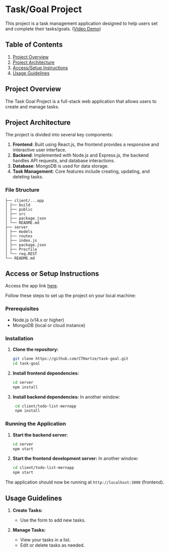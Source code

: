 # Task/Goal Project

This project is a task management application designed to help users set and complete their tasks/goals. ([Video Demo](https://youtu.be/DthwrfEyMUw))

## Table of Contents

1. [Project Overview](#project-overview)
2. [Project Architecture](#project-architecture)
3. [Access/Setup Instructions](#access-or-setup-instructions)
4. [Usage Guidelines](#usage-guidelines)

## Project Overview

The Task Goal Project is a full-stack web application that allows users to create and manage tasks.

## Project Architecture

The project is divided into several key components:

1. **Frontend**: Built using React.js, the frontend provides a responsive and interactive user interface.
2. **Backend**: Implemented with Node.js and Express.js, the backend handles API requests, and database interactions.
3. **Database**: MongoDB is used for data storage.
4. **Task Management**: Core features include creating, updating, and deleting tasks.

### File Structure

```project-root
├── client/...app
│ ├── build
│ ├── public
│ ├── src
│ ├── package.json
│ └── README.md
├── server
│ ├── models
│ ├── routes
│ ├── index.js
│ ├── package.json
│ ├── Procfile
│ └── req.REST
└── README.md
```

## Access or Setup Instructions

Access the app link [here](https://taskgoal-app.netlify.app/).

Follow these steps to set up the project on your local machine:

### Prerequisites

- Node.js (v14.x or higher)
- MongoDB (local or cloud instance)

### Installation

1. **Clone the repository:**
    ```sh
    git clone https://github.com/CTHartze/task-goal.git
    cd task-goal
    ```

2. **Install frontend dependencies:**
    ```sh
    cd server
    npm install
    ```

3. **Install backend dependencies:**
   In another window:
   ```sh
    cd client/todo-list-mernapp
    npm install
    ```
   
### Running the Application

1. **Start the backend server:**
    ```sh
    cd server
    npm start
    ```

2. **Start the frontend development server:**
   In another window:
    ```sh
    cd client/todo-list-mernapp
    npm start
    ```

The application should now be running at `http://localhost:3000` (frontend).

## Usage Guidelines

1.  **Create Tasks:**
    - Use the form to add new tasks.

3. **Manage Tasks:**
    - View your tasks in a list.
    - Edit or delete tasks as needed.
